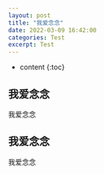```yaml
---
layout: post
title: "我爱念念"
date: 2022-03-09 16:42:00
categories: Test
excerpt: Test
---
```


* content
{:toc}

##  我爱念念

我爱念念

## 我爱念念

我爱念念

